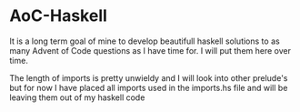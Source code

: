 # AoC-Haskell

It is a long term goal of mine to develop beautifull haskell solutions to as many Advent of Code questions as I have time for. I will put them here over time.

The length of imports is pretty unwieldy and I will look into other prelude's but for now I have placed all imports used in the imports.hs file and will be leaving them out of my haskell code
